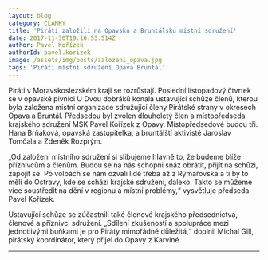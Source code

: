 ```yaml
---
layout: blog
category: CLANKY
title: 'Piráti založili na Opavsku a Bruntálsku místní sdružení'
date: 2017-11-30T19:16:53.514Z
author: Pavel Kořízek
authorId: pavel.korizek
image: /assets/img/posts/zalozeni_opava.jpg
tags: 'Piráti místní sdružení Opava Bruntál'
---
```


Piráti v Moravskoslezském kraji se rozrůstají. Poslední listopadový
čtvrtek se v opavské pivnici U Dvou dobráků konala ustavující schůze členů, kterou byla založena
místní organizace sdružující členy Pirátské strany v okresech Opava a Bruntál. Předsedou byl
zvolen dlouholetý člen a místopředseda krajského sdružení MSK Pavel Kořízek z Opavy.
Místopředsedové budou tři. Hana Brňáková, opavská zastupitelka, a bruntálští aktivisté
Jaroslav Tomčala a Zdeněk Rozprým.

„Od založení místního sdružení si slibujeme hlavně to, že budeme blíže příznivcům a členům.
Budou se na nás schopni snáz obrátit, přijít na schůzi, zapojit se. Po volbách se nám ozvali
lidé třeba až z Rýmařovska a ti by to měli do Ostravy, kde se schází krajské sdružení, daleko.
Takto se můžeme více soustředit na dění v regionu a místní problémy,“ vysvětluje předseda
Pavel Kořízek.

Ustavující schůze se zúčastnili také členové krajského předsednictva, členové a příznivci
sdružení. „Sdílení zkušeností a spolupráce mezi jednotlivými buňkami je pro Piráty
mimořádně důležitá,“ doplnil Michal Gill, pirátský koordinátor, který přijel do Opavy
z Karviné.

- - -